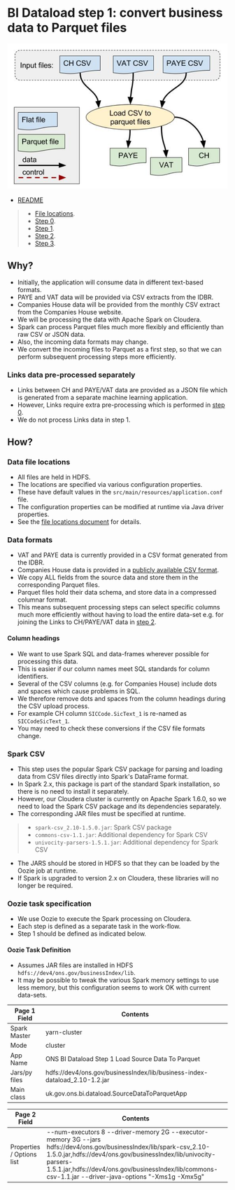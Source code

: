 # BI Dataload step 1: convert business data to Parquet files #


![MacDown Screenshot](./bi-dataload-step-1-data-flow.jpg)

* [README](../README.md)

> * [File locations](./bi-dataload-file-locations.md).
> * [Step 0](./bi-dataload-step-0.md).
> * [Step 1](./bi-dataload-step-1.md).
> * [Step 2](./bi-dataload-step-2.md).
> * [Step 3](./bi-dataload-step-3.md).

## Why? ##

* Initially, the application will consume data in different text-based formats.
* PAYE and VAT data will be provided via CSV extracts from the IDBR.
* Companies House data will be provided from the monthly CSV extract from the Companies House website.
* We will be processing the data with Apache Spark on Cloudera.
* Spark can process Parquet files much more flexibly and efficiently than raw CSV or JSON data.
* Also, the incoming data formats may change.
* We convert the incoming files to Parquet as a first step, so that we can perform subsequent processing steps more efficiently.

### Links data pre-processed separately ###

* Links between CH and PAYE/VAT data are provided as a JSON file which is generated from a separate machine learning application.
* However, Links require extra pre-processing which is performed in [step 0](./bi-dataload-step-0.md).
* We do not process Links data in step 1.


## How? ##

### Data file locations ###

* All files are held in HDFS.
* The locations are specified via various configuration properties.
* These have default values in the `src/main/resources/application.conf` file.
* The configuration properties can be modified at runtime via Java driver properties.
* See the [file locations document](./bi-dataload-file-locations.md) for details.

### Data formats ###

* VAT and PAYE data is currently provided in a CSV format generated from the IDBR.
* Companies House data is provided in a [publicly available CSV format](http://resources.companieshouse.gov.uk/toolsToHelp/pdf/freeDataProductDataset.pdf).
* We copy ALL fields from the source data and store them in the corresponding Parquet files.
* Parquet files hold their data schema, and store data in a compressed columnar format.
* This means subsequent processing steps can select specific columns much more efficiently without having to load the entire data-set e.g. for joining the Links to CH/PAYE/VAT data in [step 2](./bi-dataload-step-2.md).


#### Column headings ####

* We want to use Spark SQL and data-frames wherever possible for processing this data.
* This is easier if our column names meet SQL standards for column identifiers.
* Several of the CSV columns (e.g. for Companies House) include dots and spaces which cause problems in SQL.
* We therefore remove dots and spaces from the column headings during the CSV upload process.
* For example CH column `SICCode.SicText_1` is re-named as `SICCodeSicText_1`.
* You may need to check these conversions if the CSV file formats change.
 
### Spark CSV ###

* This step uses the popular Spark CSV package for parsing and loading data from CSV files directly into Spark's DataFrame format.
* In Spark 2.x, this package is part of the standard Spark installation, so there is no need to install it separately.
* However, our Cloudera cluster is currently on Apache Spark 1.6.0, so we need to load the Spark CSV package and its dependencies separately.
* The corresponding JAR files must be specified at runtime.

> * `spark-csv_2.10-1.5.0.jar`: Spark CSV package
> * `commons-csv-1.1.jar`: Additional dependency for Spark CSV
> * `univocity-parsers-1.5.1.jar`: Additional dependency for Spark CSV

* The JARS should be stored in HDFS so that they can be loaded by the Oozie job at runtime.
* If Spark is upgraded to version 2.x on Cloudera, these libraries will no longer be required.

### Oozie task specification ###

* We use Oozie to execute the Spark processing on Cloudera.
* Each step is defined as a separate task in the work-flow.
* Step 1 should be defined as indicated below.

#### Oozie Task Definition ####

* Assumes JAR files are installed in HDFS `hdfs://dev4/ons.gov/businessIndex/lib`.
* It may be possible to tweak the various Spark memory settings to use less memory, but this configuration seems to work OK with current data-sets.

Page 1 Field | Contents
------------- | -------------
Spark Master  | yarn-cluster
Mode  | cluster
App Name | ONS BI Dataload Step 1 Load Source Data To Parquet
Jars/py files | hdfs://dev4/ons.gov/businessIndex/lib/business-index-dataload_2.10-1.2.jar
Main class | uk.gov.ons.bi.dataload.SourceDataToParquetApp

Page 2 Field | Contents
------------- | -------------
Properties / Options list | --num-executors 8 --driver-memory 2G --executor-memory 3G --jars hdfs://dev4/ons.gov/businessIndex/lib/spark-csv_2.10-1.5.0.jar,hdfs://dev4/ons.gov/businessIndex/lib/univocity-parsers-1.5.1.jar,hdfs://dev4/ons.gov/businessIndex/lib/commons-csv-1.1.jar --driver-java-options "-Xms1g -Xmx5g"

